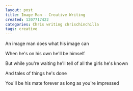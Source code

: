 ```yaml
---
layout: post
title: Image Man - Creative Writing
created: 1207717422
categories: Chris writing chrischinchilla
tags: creative
---
```


An image man does what his image can

When he's on his own he'll be himself

But while you're waiting he'll tell of all the girls he's known

And tales of things he's done

You'll be his mate forever as long as you're impressed
